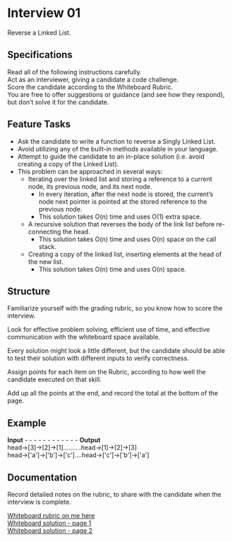 # Interview 01
Reverse a Linked List.

## Specifications
Read all of the following instructions carefully. <br>
Act as an interviewer, giving a candidate a code challenge. <br>
Score the candidate according to the Whiteboard Rubric. <br>
You are free to offer suggestions or guidance (and see how they respond), but don’t solve it for the candidate. <br>

## Feature Tasks
- Ask the candidate to write a function to reverse a Singly Linked List. <br>
- Avoid utilizing any of the built-in methods available in your language. <br>
- Attempt to guide the candidate to an in-place solution (i.e. avoid creating a copy of the Linked List). <br>
- This problem can be approached in several ways: <br>
	- Iterating over the linked list and storing a reference to a current node, its previous node, and its next node.
		- In every iteration, after the next node is stored, the current’s node next pointer is pointed at the stored reference to the previous node.
		- This solution takes O(n) time and uses O(1) extra space.
	- A recursive solution that reverses the body of the link list before re-connecting the head.
		- This solution takes O(n) time and uses O(n) space on the call stack.
	- Creating a copy of the linked list, inserting elements at the head of the new list.
		- This solution takes O(n) time and uses O(n) space. <br>
## Structure
Familiarize yourself with the grading rubric, so you know how to score the interview. <br>

Look for effective problem solving, efficient use of time, and effective communication with the whiteboard space available. <br>

Every solution might look a little different, but the candidate should be able to test their solution with different inputs to verify correctness. <br>

Assign points for each item on the Rubric, according to how well the candidate executed on that skill. <br>

Add up all the points at the end, and record the total at the bottom of the page. <br>

## Example
__Input__ - - - - - - - - - - - - __Output__ <br>
head->[3]->[2]->[1]..........head->[1]->[2]->[3] <br>
head->['a']->['b']->['c']....head->['c']->['b']->['a']

## Documentation
Record detailed notes on the rubric, to share with the candidate when the interview is complete. <br>


[Whiteboard rubric on me here](./assets/2020-06-29_WB-Rubric.png) <br>
[Whiteboard solution - page 1](./assets/2020-06-29_WB-solution-1.png) <br>
[Whiteboard solution - page 2](./assets/2020-06-29_WB-solution-2.png)
